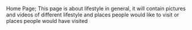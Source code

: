Home Page; This page is about lifestyle in general, it will contain pictures and videos of different lifestyle and places people would like to visit or places people would have visited
